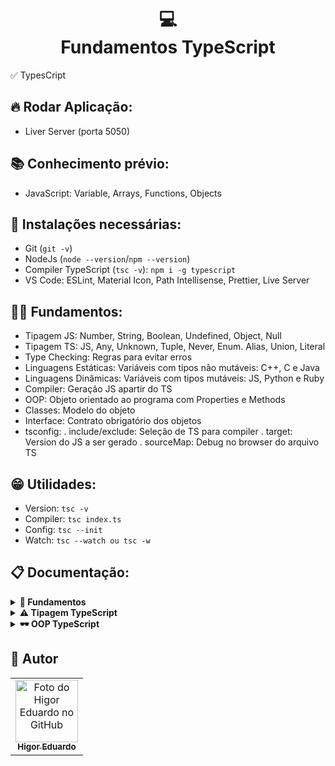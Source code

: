 <h1 align="center">
  💻<br>Fundamentos TypeScript
</h1>

✅ TypesCript

## 🔥 Rodar Aplicação:

- Liver Server (porta 5050)

## 📚 Conhecimento prévio:

- JavaScript: Variable, Arrays, Functions, Objects

## 😬 Instalações necessárias:

- Git (`git -v`)
- NodeJs (`node --version`/`npm --version`)
- Compiler TypeScript (`tsc -v`): `npm i -g typescript`
- VS Code: ESLint, Material Icon, Path Intellisense, Prettier, Live Server

## 🙆‍♂️ Fundamentos:

- Tipagem JS: Number, String, Boolean, Undefined, Object, Null
- Tipagem TS: JS, Any, Unknown, Tuple, Never, Enum. Alias, Union, Literal
- Type Checking: Regras para evitar erros
- Linguagens Estáticas: Variáveis com tipos não mutáveis: C++, C e Java
- Linguagens Dinâmicas: Variáveis com tipos mutáveis: JS, Python e Ruby
- Compiler: Geração JS apartir do TS
- OOP: Objeto orientado ao programa com Properties e Methods
- Classes: Modelo do objeto
- Interface: Contrato obrigatório dos objetos
- tsconfig:
  . include/exclude: Seleção de TS para compiler
  . target: Version do JS a ser gerado
  . sourceMap: Debug no browser do arquivo TS

## 😁 Utilidades:

- Version: `tsc -v`
- Compiler: `tsc index.ts`
- Config: `tsc --init`
- Watch: `tsc --watch ou tsc -w`

## 📋 Documentação:

<details>
<summary><b>📒 Fundamentos</b></summary>

- **Compiler:** Com a utilização do comando `tsc index.ts` ou `tsc --watch` irá gerar o arquivo index.js apartir index.ts para todos arquivos incluso na `tsconfig`

  - ###### Code:
    `console.log('Hello world');`

- **Auto type check:** Tipagem da variável inteligente de acordo com o valor inserido.

  - ###### Code:
    ```
    let numero = 10;
    let palavra = 'hello';
    ```

- **Type assingment:** Tipagem manual da variável.

  - ###### Code:
    ```
    function add(firstValue: number, secondValue: number): number {
        return firstValue + secondValue;
    }
    console.log('result: ' + add(1, 2));
    ```

- **Void methods:** Método com retornos undefined.

  - ###### Code:

    ```
    function hello(name: string): void {
        console.log(`Hi nice to meet ya ${name}`);
    }
    hello('Higor');
    ```

</details>

<details>
<summary><b>⚠️ Tipagem TypeScript</b></summary>

- **Any type:** Tipo de dado qualquer, não recomendado, pois tira a ideia da linguagem.

  - ###### Code:

    ```
    let price = 40;
    let item = 'apple';
    let isStore = true;

    let value;
    value = 10;
    value = 'sale';
    ```

- **Array type:** Conjunto de dados agrupados.

  - ###### Code:

    ```
    let values = [10, 20, 40, 'a']; // possible broken function
    let numberValues: number[] = [10, 20, 40, 50];
    ```

- **Tuple type:** Permite criar um tipo personalizado.

  - ###### Code:

    ```
    let tupleItems: [string, number, boolean] = ['apple', 3, true];
    console.log(tupleItems[1].toString()); // code completion
    ```

- **Enum type:** Agrupar hierarquia, nível de acesso e permissão ou ainda tipo de usuário e regra de forma mais simples e de fácil acesso.

  - ###### Code:

    ```
    enum Role {
        admin = 1,
        read = 2,
        backup = 3
    }
    console.log(Role);
    ```

- **Object type:** Abstração de dados por meio de um tipo específico.

  - ###### Code:

    ```
    enum Role {
        admin = 1,
        read = 2,
        backup = 3
    }
    const user: object = {
        firstName: "Higor",
        age: 25,
        role: Role.admin
    }
    const userProperty: {
        firstName: string;
        age: number
    } = {
        firstName: "Higor",
        age: 25
    }
    console.log(user);
    console.log(userProperty);
    ```

- **Unknown type:** Um tipo que pode receber qualquer um outro.

  - ###### Code:

    ```
    let itemInput: unknown;
    let itemName: string;
    itemInput = 'Apple'

    if (typeof itemInput === 'string') { itemName = itemInput; }
    console.log(itemName!);
    ```

- **Never type:** Permite que um trecho ou bloco não retorne diferente de um void (undefined).

  - ###### Code:

    ```
    function generateError(message: string, code: number): never {
        throw { message: message, errorCode: code }
    }
    console.log(generateError('This application crashed', 500));
    ```

- **Alias type:** Assim como um objeto, permite gerar um tipo abstraido de alguma modelagem.

  - ###### Code:

    ```
    type Product = {
        name: string,
        price: number,
        isStock: boolean,
        stock: number
    }
    const product: Product = {
        name: 'apple',
        price: 3,
        isStock: true,
        stock: 10
    }
    console.log(product);
    ```

- **Union type:** Permite a variável assumir um comportamento polimórfico, mudando seu tipo de acordo com a aplicação.

  - ###### Code:

    ```
    function userInput(firstValue: number | string, secondValue: number | string) {
        if (typeof firstValue === 'number' && typeof secondValue === 'number') {
            return firstValue + secondValue;
        }

        return firstValue.toString() + secondValue.toString();
    }
    console.log(userInput(10, 20));
    console.log(userInput('Apple', 'Avocado'));
    ```

- **Literal type:** A variável só pode assumir valores específicos do tipo.

  - ###### Code:

    ```
    let productPrice: 10 | 20 | 30;
    let productSize: 'S' | 'M' | 'L';

    productPrice = 20;
    productSize = 'S';
    console.log(`${productSize} : ${productPrice}`);
    ```

- **Intersection type:** A variável pode herdar tipos de outras criando assim um super tipo personalizável.

  - ###### Code:

    ```
    enum RoleAccess {
        Administrator = 1,
        Editor = 2,
        Saler = 3,
    }
    type Person = {
        fisrtName: string,
        lastName: string,
    }
    type JobRole = {
        id: number,
        role: RoleAccess
    }
    type employee = Person & JobRole;

    const firstEmployee: employee = {
        fisrtName: 'Higor',
        lastName: 'Batista',
        id: 980,
        role: RoleAccess.Administrator
    }
    console.log(firstEmployee);
    ```

</details>

<details>
<summary><b>🕶️ OOP TypeScript</b></summary>

- **Classes:** Modelo de dado permitindo gerar novos objetos para cada instância, com properties e methods.

  - ###### Code:

    ```
    class User {
      name: string;
      private balance: number;

      constructor(name: string, balance: number = 0) {
          this.name = name;
          this.balance = balance;
      }

      addMoney(amount: number) {
          this.balance += amount;
      }

      getBalance(): number {
          return this.balance;
      }
    }

    const higor = new User('Higor', 200);
    higor.addMoney(100);

    console.log(higor);
    console.log(higor.getBalance());
    ```

- **Interface:** Especificação de um tipo, sendo um contrato obrigando que cada variável tenha suas especificações e tipagens, salvo se for opcional.

  - ###### Code:

  ```
  interface Item {
    name: string,
    price?: number;

    itemPurchased(message: string): void
  }

  let apple: Item;
  apple = {
    name: 'apple',
    price: 2,
    itemPurchased(message: string): void {
        console.log(`${message} ${this.name}`);
    }
  }
  apple.itemPurchased('You just bought a');
  ```

- **Readonly:** Modificador de acesso de properties/methods de um objeto, permitindo ler, mas, não escrever.

  - ###### Code:

  ```
  class Movie {
    readonly id: number;
    name: string;

    constructor(id: number, name: string) {
        this.id = id;
        this.name = name;
    }
  }
  const movie = new Movie(1, 'Titanic');
  console.log(movie);
  console.log(movie.id);
  ```

- **Private:** Modificador que não permite acesso externo a classe de properties/methods, sendo necessário method acessor.

  - ###### Code:

  ```
  class Service {
    constructor(
        public readonly id: number,
        public name: string,
        private _price: number
    ) { }

    getPrice(): number { return this._price; }
  }
  const service = new Service(1, 'Developer', 20);
  console.log(service);
  ```

- **Protected:** Modificador que permite acesso somente para a classe e as subclasses.

  - ###### Code:

  ```
  class Furniture {
    constructor(protected manufacturer: string = 'IKEA') { }
  }
  class Desk extends Furniture {
      kind(): void {
          console.log(`This is a desk made by ${this.manufacturer}`);
      }
  }
  class Chair extends Furniture {
      kind(): void {
          console.log(`This is a chair made by ${this.manufacturer}`);
      }
  }

  const desk = new Desk();
  const chair = new Chair();

  desk.kind();
  chair.kind();
  ```

- **Inheritance:** Herança de subclasse de uma superclasse.

  - ###### Code:

  ```
  class People {
      constructor(public firstName: string, public lastName: string, public age: number) { }

      get greet(): string {
          return `${this.firstName} ${this.lastName}`;
      }
  }
  class Client extends People {
      constructor(public firstName: string, lastName: string, public age: number, public balance: number) {
          super(firstName, lastName, age);
      }

      addBalance(amount: number): void { this.balance += amount; }

      override get greet(): string {
          return `Dear ${super.greet}`;
      }
  }
  const client = new Client('person', 'fake', 10, 100);
  client.addBalance(20);
  console.log(client.greet);
  console.log(client);
  ```

- **Override:** Sobrescrita de method herdado da superclass, podendo também acessá-lo.

  - ###### Code:

  ```
  class People {
      constructor(public firstName: string, public lastName: string, public age: number) { }

      get greet(): string {
          return `${this.firstName} ${this.lastName}`;
      }
  }
  class Client extends People {
      constructor(public firstName: string, lastName: string, public age: number, public balance: number) {
          super(firstName, lastName, age);
      }

      addBalance(amount: number): void { this.balance += amount; }

      override get greet(): string {
          return `Dear ${super.greet}`;
      }
  }
  class Staff extends People {
    override get greet(): string {
        return `Hi ${super.greet}`;
    }
  }
  const staff = new Staff('employee', 'fake', 20);
  console.log(staff.greet);
  console.log(staff);
  ```

- **Index signatures:** Permite gerar um objeto com diversos variáveis de acordo com um contexto de necessidade.

  - ###### Code:

  ```
  class HotelRoom {
    [roomNumber: string]: string;
  }
  const rooms = new HotelRoom();
  rooms.A118 = 'Saitama';
  rooms.A312 = 'Genos';
  rooms.A891 = 'Silverfang';
  console.log(rooms);
  ```

- **Methods short hand:** Abreviação rápida de especificar contrato de uma classe por meio de uma interface.

  - ###### Code:

  ```
  interface Employee {
    name: string;
    lastName: string;
    salaryBase: number;
    salary?: number;

    salaryCalculator: (rate: number) => number;
  }
  class Staff implements Employee {
    constructor(public name: string, public lastName: string, public salaryBase: number) { }

    salaryCalculator = (rate: number): number => this.salaryBase * (1 - rate / 100)
  }
  const fistStaff = new Staff('Saitama', 'Class S', 12380.90);
  console.log(fistStaff.salaryCalculator(12));
  ```

</details>

## 🦄 Autor

<table>
  <tr>
    <td align="center">
      <a href="https://github.com/bhigoreduardo">
        <img src="https://avatars.githubusercontent.com/u/96431991?v=4" width="100px;" alt="Foto do Higor Eduardo no GitHub"/><br>
        <sub>
          <b>Higor Eduardo</b>
        </sub>
      </a>
    </td>
  </tr>
</table>
